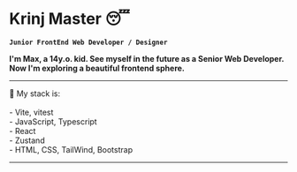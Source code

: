 # Krinj Master 😴

**`Junior FrontEnd Web Developer / Designer`**

**I'm Max, a 14y.o. kid. See myself in the future as a Senior Web Developer. Now I'm exploring a beautiful frontend sphere.**
<br>
<hr>
💼 My stack is: 
<br>
<br> 
- Vite, vitest
<br>
- JavaScript, Typescript
<br>
- React
<br>
- Zustand
<br>
- HTML, CSS, TailWind, Bootstrap
<br>

<hr>


          
          
          
          
          

